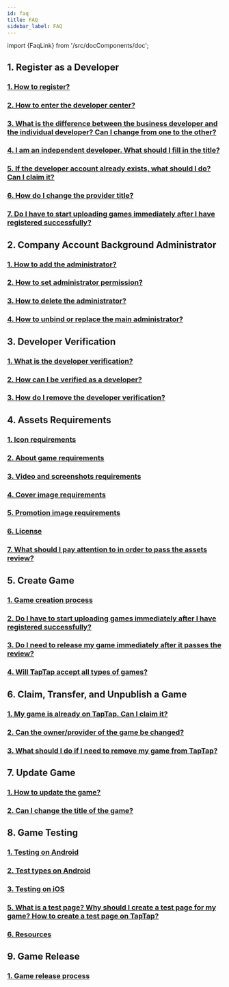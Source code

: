```yaml
---
id: faq
title: FAQ
sidebar_label: FAQ
---
```

import {FaqLink} from '/src/docComponents/doc';

## 1. Register as a Developer 

### [<FaqLink>1. How to register?</FaqLink>](/store/store-register/#how-to-register)  
### [<FaqLink>2. How to enter the developer center?</FaqLink>](/store/store-register/#get-started)  
### [<FaqLink>3. What is the difference between the business developer and the individual developer? Can I change from one to the other?</FaqLink>](/store/store-register/#what-is-the-difference-between-the-business-developer-and-the-individual-developer-can-i-change-from-one-to-the-other)    
### [<FaqLink>4. I am an independent developer. What should I fill in the title?</FaqLink>](/store/store-register/#i-am-an-independent-developer-what-should-i-fill-in-the-title)  
### [<FaqLink>5. If the developer account already exists, what should I do? Can I claim it?</FaqLink>](/store/store-register/#if-the-developer-account-already-exists-what-should-i-do-can-i-claim-it)  
### [<FaqLink>6. How do I change the provider title?</FaqLink>](/store/store-register/#how-do-i-change-the-provider-title)
### [<FaqLink>7. Do I have to start uploading games immediately after I have registered successfully?</FaqLink>](/store/store-register/#do-i-have-to-start-uploading-games-immediately-after-i-have-registered-successfully) 


## 2. Company Account Background Administrator 

### [<FaqLink>1. How to add the administrator?</FaqLink>](/store/store-admin/)  
### [<FaqLink>2. How to set administrator permission?</FaqLink>](/store/store-admin/)  
### [<FaqLink>3. How to delete the administrator?</FaqLink>](/store/store-admin/)
### [<FaqLink>4. How to unbind or replace the main administrator?</FaqLink>](/store/store-admin/)

## 3. Developer Verification 

### [<FaqLink>1. What is the developer verification?</FaqLink>](/store/store-auth/#what-is-the-developer-verification)  
### [<FaqLink>2. How can I be verified as a developer?</FaqLink>](/store/store-auth/#how-can-i-be-verified-as-a-developer)
### [<FaqLink>3. How do I remove the developer verification?</FaqLink>](/store/store-auth/#how-do-i-remove-the-developer-verification) 


## 4. Assets Requirements 

### [<FaqLink>1. Icon requirements</FaqLink>](/store/store-material/#icons)  
### [<FaqLink>2. About game requirements</FaqLink>](/store/store-material/#about)    
### [<FaqLink>3. Video and screenshots requirements</FaqLink>](/store/store-material/#video-and-screenshots)   
### [<FaqLink>4. Cover image requirements</FaqLink>](/store/store-material/#cover-image-on-top-of-game-page)    
### [<FaqLink>5. Promotion image requirements</FaqLink>](/store/store-material/#promotion-image)   
### [<FaqLink>6. License</FaqLink>](/store/store-material/#license)
### [<FaqLink>7. What should I pay attention to in order to pass the assets review?</FaqLink>](/store/store-material/#what-should-i-pay-attention-to-in-order-to-pass-the-assets-review)  

## 5. Create Game  

### [<FaqLink>1. Game creation process</FaqLink>](/store/store-creategame/)    
### [<FaqLink>2. Do I have to start uploading games immediately after I have registered successfully?</FaqLink>](/store/store-register/#do-i-have-to-start-uploading-games-immediately-after-i-have-registered-successfully)
### [<FaqLink>3. Do I need to release my game immediately after it passes the review?</FaqLink>](/store/store-creategame/#do-i-need-to-release-my-game-immediately-after-it-passes-the-review)
### [<FaqLink>4. Will TapTap accept all types of games?</FaqLink>](/store/store-creategame/#will-taptap-accept-all-types-of-games)

## 6. Claim, Transfer, and Unpublish a Game  

### [<FaqLink>1. My game is already on TapTap. Can I claim it?</FaqLink>](/store/store-creategame/#my-game-is-already-on-taptap-can-i-claim-it)
### [<FaqLink>2. Can the owner/provider of the game be changed?</FaqLink>](/store/store-creategame/#can-the-ownerprovider-of-the-game-be-changed)  
### [<FaqLink>3. What should I do if I need to remove my game from TapTap?</FaqLink>](/store/store-creategame/#what-should-i-do-if-i-need-to-remove-my-game-from-taptap)

## 7. Update Game

### [<FaqLink>1. How to update the game?</FaqLink>](/store/store-update/)   
### [<FaqLink>2. Can I change the title of the game?</FaqLink>](/store/store-update/#can-i-change-the-title-of-the-game)  

## 8. Game Testing

### [<FaqLink>1. Testing on Android</FaqLink>](/store/store-test/#testing-on-android)
### [<FaqLink>2. Test types on Android</FaqLink>](/store/store-test/#test-types-on-android)
### [<FaqLink>3. Testing on iOS</FaqLink>](/store/store-test/#testing-on-ios)
### [<FaqLink>5. What is a test page? Why should I create a test page for my game? How to create a test page on TapTap?</FaqLink>](/store/store-test/#what-is-a-test-page-why-should-i-create-a-test-page-for-my-game-how-to-create-a-test-page-on-taptap)
### [<FaqLink>6. Resources</FaqLink>](/store/store-test/#resources)

## 9. Game Release 

### [<FaqLink>1. Game release process</FaqLink>](/store/store-release/)